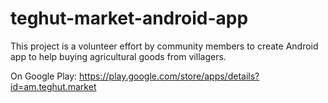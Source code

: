 teghut-market-android-app
=========================

This project is a volunteer effort by community members to create Android app to help buying agricultural goods from villagers.

On Google Play: https://play.google.com/store/apps/details?id=am.teghut.market
